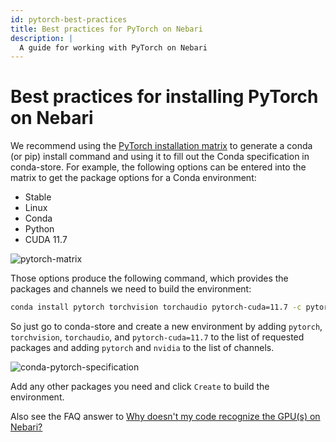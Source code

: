 ```yaml
---
id: pytorch-best-practices
title: Best practices for PyTorch on Nebari
description: |
  A guide for working with PyTorch on Nebari
---
```


# Best practices for installing PyTorch on Nebari

We recommend using the [PyTorch installation matrix][pytorch installation matrix] to generate a conda (or pip) install command and using it to fill out the Conda specification in conda-store. For example, the following options can be entered into the matrix to get the package options for a Conda environment:

- Stable
- Linux
- Conda
- Python
- CUDA 11.7

![pytorch-matrix](/img/how-tos/pytorch-installation-matrix.png)

Those options produce the following command, which provides the packages and channels we need to build the environment:

```bash
conda install pytorch torchvision torchaudio pytorch-cuda=11.7 -c pytorch -c nvidia
```

So just go to conda-store and create a new environment by adding `pytorch`, `torchvision`, `torchaudio`, and `pytorch-cuda=11.7` to the list of requested packages and adding `pytorch` and `nvidia` to the list of channels.

![conda-pytorch-specification](/img/how-tos/pytorch-conda-specification.png)

Add any other packages you need and click `Create` to build the environment.

Also see the FAQ answer to [Why doesn't my code recognize the GPU(s) on Nebari?][why gpus not recognized]

[pytorch installation matrix]: https://pytorch.org/get-started
[why gpus not recognized]: ../faq#why-doesnt-my-code-recognize-the-gpus-on-nebari

